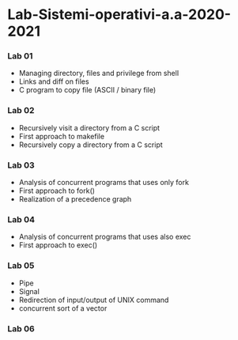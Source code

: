 # Lab-Sistemi-operativi-a.a-2020-2021

### Lab 01
	
- Managing directory, files and privilege from shell
- Links and diff on files
- C program to copy file (ASCII / binary file)

### Lab 02

- Recursively visit a directory from a C script
- First approach to makefile
- Recursively copy a directory from a C script

### Lab 03

- Analysis of concurrent programs that uses only fork
- First approach to fork()
- Realization of a precedence graph

### Lab 04

- Analysis of concurrent programs that uses also exec
- First approach to exec()

### Lab 05

- Pipe
- Signal
- Redirection  of input/output of UNIX command
- concurrent sort of a vector

### Lab 06
